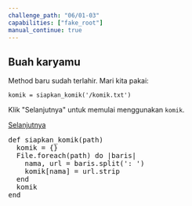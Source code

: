 ```yaml
---
challenge_path: "06/01-03"
capabilities: ["fake_root"]
manual_continue: true
---
```


## Buah karyamu

Method baru sudah terlahir. Mari kita pakai:

`komik = siapkan_komik('/komik.txt')`

Klik "Selanjutnya" untuk memulai menggunakan `komik`.

<div class="cta-with-btn">
	<a href="02.html" class="btn-cta btn-cta-selanjutnya js-challenge-link">Selanjutnya</a>
</div>

<pre id="code-prefill">
def siapkan_komik(path)
  komik = {}
  File.foreach(path) do |baris|
    nama, url = baris.split(': ')
    komik[nama] = url.strip
  end
  komik
end
</pre>
